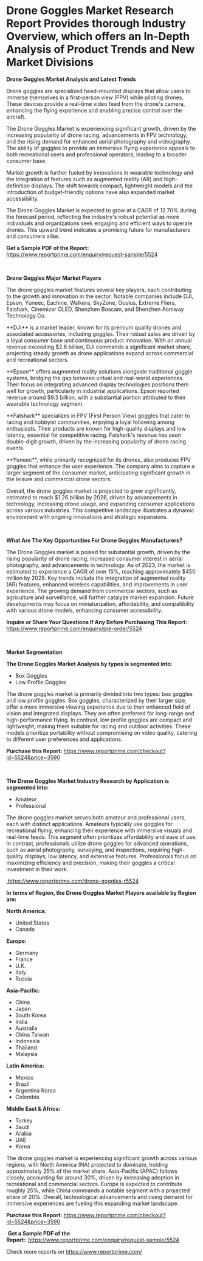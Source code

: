<p><h1>Drone Goggles Market Research Report Provides thorough Industry Overview, which offers an In-Depth Analysis of Product Trends and New Market Divisions</h1></p><p><strong>Drone Goggles Market Analysis and Latest Trends</strong></p>
<p><p>Drone goggles are specialized head-mounted displays that allow users to immerse themselves in a first-person view (FPV) while piloting drones. These devices provide a real-time video feed from the drone's camera, enhancing the flying experience and enabling precise control over the aircraft. </p><p>The Drone Goggles Market is experiencing significant growth, driven by the increasing popularity of drone racing, advancements in FPV technology, and the rising demand for enhanced aerial photography and videography. The ability of goggles to provide an immersive flying experience appeals to both recreational users and professional operators, leading to a broader consumer base.</p><p>Market growth is further fueled by innovations in wearable technology and the integration of features such as augmented reality (AR) and high-definition displays. The shift towards compact, lightweight models and the introduction of budget-friendly options have also expanded market accessibility. </p><p>The Drone Goggles Market is expected to grow at a CAGR of 12.70% during the forecast period, reflecting the industry's robust potential as more individuals and organizations seek engaging and efficient ways to operate drones. This upward trend indicates a promising future for manufacturers and consumers alike.</p></p>
<p><strong>Get a Sample PDF of the Report:&nbsp;</strong> <a href="https://www.reportprime.com/enquiry/request-sample/5524?utm_campaign=3018&utm_medium=2&utm_source=Github&utm_content=ia&utm_term=19032025&utm_id=drone-goggles">https://www.reportprime.com/enquiry/request-sample/5524</a></p>
<p>&nbsp;</p>
<p><strong>Drone Goggles Major Market Players</strong></p>
<p><p>The drone goggles market features several key players, each contributing to the growth and innovation in the sector. Notable companies include DJI, Epson, Yuneec, Eachine, Walkera, SkyZone, Oculus, Extreme Fliers, Fatshark, Cinemizer OLED, Shenzhen Boscam, and Shenzhen Aomway Technology Co.</p><p>**DJI** is a market leader, known for its premium quality drones and associated accessories, including goggles. Their robust sales are driven by a loyal consumer base and continuous product innovation. With an annual revenue exceeding $2.8 billion, DJI commands a significant market share, projecting steady growth as drone applications expand across commercial and recreational sectors.</p><p>**Epson** offers augmented reality solutions alongside traditional goggle systems, bridging the gap between virtual and real-world experiences. Their focus on integrating advanced display technologies positions them well for growth, particularly in industrial applications. Epson reported revenue around $9.5 billion, with a substantial portion attributed to their wearable technology segment.</p><p>**Fatshark** specializes in FPV (First Person View) goggles that cater to racing and hobbyist communities, enjoying a loyal following among enthusiasts. Their products are known for high-quality displays and low latency, essential for competitive racing. Fatshark's revenue has seen double-digit growth, driven by the increasing popularity of drone racing events.</p><p>**Yuneec**, while primarily recognized for its drones, also produces FPV goggles that enhance the user experience. The company aims to capture a larger segment of the consumer market, anticipating significant growth in the leisure and commercial drone sectors.</p><p>Overall, the drone goggles market is projected to grow significantly, estimated to reach $1.26 billion by 2026, driven by advancements in technology, increasing drone usage, and expanding consumer applications across various industries. This competitive landscape illustrates a dynamic environment with ongoing innovations and strategic expansions.</p></p>
<p>&nbsp;</p>
<p><strong>What Are The Key Opportunities For Drone Goggles Manufacturers?</strong></p>
<p><p>The Drone Goggles market is poised for substantial growth, driven by the rising popularity of drone racing, increased consumer interest in aerial photography, and advancements in technology. As of 2023, the market is estimated to experience a CAGR of over 15%, reaching approximately $450 million by 2028. Key trends include the integration of augmented reality (AR) features, enhanced wireless capabilities, and improvements in user experience. The growing demand from commercial sectors, such as agriculture and surveillance, will further catalyze market expansion. Future developments may focus on miniaturization, affordability, and compatibility with various drone models, enhancing consumer accessibility.</p></p>
<p><strong>Inquire or Share Your Questions If Any Before Purchasing This Report:</strong> <a href="https://www.reportprime.com/enquiry/pre-order/5524?utm_campaign=3018&utm_medium=2&utm_source=Github&utm_content=ia&utm_term=19032025&utm_id=drone-goggles">https://www.reportprime.com/enquiry/pre-order/5524</a></p>
<p>&nbsp;</p>
<p><strong>Market Segmentation</strong></p>
<p><strong>The Drone Goggles Market Analysis by types is segmented into:</strong></p>
<p><ul><li>Box Goggles</li><li>Low Profile Goggles</li></ul></p>
<p><p>The drone goggles market is primarily divided into two types: box goggles and low profile goggles. Box goggles, characterized by their larger size, offer a more immersive viewing experience due to their enhanced field of vision and integrated displays. They are often preferred for long-range and high-performance flying. In contrast, low profile goggles are compact and lightweight, making them suitable for racing and outdoor activities. These models prioritize portability without compromising on video quality, catering to different user preferences and applications.</p></p>
<p><strong>Purchase this Report:&nbsp;</strong><a href="https://www.reportprime.com/checkout?id=5524&price=3590&utm_campaign=3018&utm_medium=2&utm_source=Github&utm_content=ia&utm_term=19032025&utm_id=drone-goggles">https://www.reportprime.com/checkout?id=5524&price=3590</a></p>
<p>&nbsp;</p>
<p><strong>The Drone Goggles Market Industry Research by Application is segmented into:</strong></p>
<p><ul><li>Amateur</li><li>Professional</li></ul></p>
<p><p>The drone goggles market serves both amateur and professional users, each with distinct applications. Amateurs typically use goggles for recreational flying, enhancing their experience with immersive visuals and real-time feeds. This segment often prioritizes affordability and ease of use. In contrast, professionals utilize drone goggles for advanced operations, such as aerial photography, surveying, and inspections, requiring high-quality displays, low latency, and extensive features. Professionals focus on maximizing efficiency and precision, making their goggles a critical investment in their work.</p></p>
<p><a href="https://www.reportprime.com/drone-goggles-r5524?utm_campaign=3018&utm_medium=2&utm_source=Github&utm_content=ia&utm_term=19032025&utm_id=drone-goggles">&nbsp;https://www.reportprime.com/drone-goggles-r5524</a></p>
<p><strong>In terms of Region, the Drone Goggles Market Players available by Region are:</strong></p>
<p>
    <p> <strong> North America: </strong>
        <ul>
            <li>United States</li>
            <li>Canada</li>
        </ul>
        </p> 
    <p> <strong> Europe: </strong>
        <ul>
            <li>Germany</li>
            <li>France</li>
            <li>U.K.</li>
            <li>Italy</li>
            <li>Russia</li>
        </ul>
        </p> 
    <p> <strong> Asia-Pacific: </strong>
        <ul>
            <li>China</li>
            <li>Japan</li>
            <li>South Korea</li>
            <li>India</li>
            <li>Australia</li>
            <li>China Taiwan</li>
            <li>Indonesia</li>
            <li>Thailand</li>
            <li>Malaysia</li>
        </ul>
        </p> 
    <p> <strong> Latin America: </strong>
        <ul>
            <li>Mexico</li>
            <li>Brazil</li>
            <li>Argentina Korea</li>
            <li>Colombia</li>
        </ul>
        </p> 
    <p> <strong> Middle East & Africa: </strong>
        <ul>
            <li>Turkey</li>
            <li>Saudi</li>
            <li>Arabia</li>
            <li>UAE</li>
            <li>Korea</li>
        </ul>
    </p>
    </p>
<p><p>The drone goggles market is experiencing significant growth across various regions, with North America (NA) projected to dominate, holding approximately 35% of the market share. Asia-Pacific (APAC) follows closely, accounting for around 30%, driven by increasing adoption in recreational and commercial sectors. Europe is expected to contribute roughly 25%, while China commands a notable segment with a projected share of 20%. Overall, technological advancements and rising demand for immersive experiences are fueling this expanding market landscape.</p></p>
<p><strong>Purchase this Report: </strong><a href="https://www.reportprime.com/checkout?id=5524&price=3590&utm_campaign=3018&utm_medium=2&utm_source=Github&utm_content=ia&utm_term=19032025&utm_id=drone-goggles">https://www.reportprime.com/checkout?id=5524&price=3590</a></p>
<p>&nbsp;<strong>Get a Sample PDF of the Report:&nbsp;&nbsp;</strong><a href="https://www.reportprime.com/enquiry/request-sample/5524?utm_campaign=3018&utm_medium=2&utm_source=Github&utm_content=ia&utm_term=19032025&utm_id=drone-goggles">https://www.reportprime.com/enquiry/request-sample/5524</a></p>
<p><strong></strong></p>
<p>Check more reports on <a href="https://www.reportprime.com/?utm_campaign=3018&utm_medium=2&utm_source=Github&utm_content=ia&utm_term=19032025&utm_id=drone-goggles">https://www.reportprime.com/</a></p>